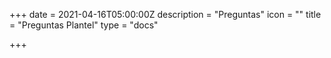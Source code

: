 +++
date = 2021-04-16T05:00:00Z
description = "Preguntas"
icon = ""
title = "Preguntas Plantel"
type = "docs"

+++
